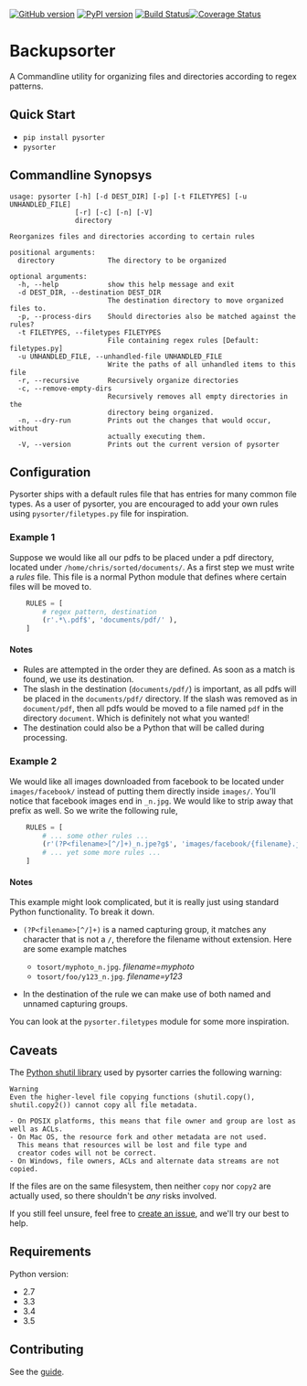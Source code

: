 [![GitHub version](https://badge.fury.io/gh/chriscz%2Fpysorter.svg)](https://badge.fury.io/gh/chriscz%2Fpysorter)
[![PyPI version](https://badge.fury.io/py/pysorter.svg)](https://badge.fury.io/py/pysorter)
[![Build Status](https://travis-ci.org/MarkusHackspacher/pysorter.svg?branch=develop)](https://travis-ci.org/MarkusHackspacher/pysorter)[![Coverage Status](https://coveralls.io/repos/github/chriscz/pysorter/badge.svg?branch=master)](https://coveralls.io/github/chriscz/pysorter?branch=master)

# Backupsorter

A Commandline utility for organizing files and directories according to regex patterns.

## Quick Start
  * `pip install pysorter`
  * `pysorter`

## Commandline Synopsys
```
usage: pysorter [-h] [-d DEST_DIR] [-p] [-t FILETYPES] [-u UNHANDLED_FILE]
                [-r] [-c] [-n] [-V]
                directory

Reorganizes files and directories according to certain rules

positional arguments:
  directory             The directory to be organized

optional arguments:
  -h, --help            show this help message and exit
  -d DEST_DIR, --destination DEST_DIR
                        The destination directory to move organized files to.
  -p, --process-dirs    Should directories also be matched against the rules?
  -t FILETYPES, --filetypes FILETYPES
                        File containing regex rules [Default: filetypes.py]
  -u UNHANDLED_FILE, --unhandled-file UNHANDLED_FILE
                        Write the paths of all unhandled items to this file
  -r, --recursive       Recursively organize directories
  -c, --remove-empty-dirs
                        Recursively removes all empty directories in the
                        directory being organized.
  -n, --dry-run         Prints out the changes that would occur, without
                        actually executing them.
  -V, --version         Prints out the current version of pysorter
```

## Configuration
Pysorter ships with a default rules file that has entries for many common 
file types. As a user of pysorter, you are encouraged to add your own rules
using `pysorter/filetypes.py` file for inspiration.

### Example 1
Suppose we would like all our pdfs to be placed under a pdf directory, 
located under `/home/chris/sorted/documents/`. As a first step we must write
a *rules* file. This file is a normal Python module that defines where
certain files will be moved to.

```python
    RULES = [
        # regex pattern, destination
        (r'.*\.pdf$', 'documents/pdf/' ),
    ]
```

#### Notes
 * Rules are attempted in the order they are defined. As soon as a match is found,
   we use its destination.
 * The slash in the destination (`documents/pdf/`) is important, as all pdfs will be placed 
   in the `documents/pdf/` directory. If the slash was removed as in `document/pdf`, then all pdfs would be
   moved to a file named `pdf` in the directory `document`. Which is definitely not what you wanted!
 * The destination could also be a Python that will be called during processing.

### Example 2
We would like all images downloaded from facebook to be located under `images/facebook/` instead of 
putting them directly inside `images/`. You'll notice that facebook images end in `_n.jpg`.
We would like to strip away that prefix as well. So we write the following rule,

```python
    RULES = [
        # ... some other rules ...
        (r'(?P<filename>[^/]+)_n.jpe?g$', 'images/facebook/{filename}.jpg')
        # ... yet some more rules ...
    ]
```
#### Notes
This example might look complicated, but it is really just using standard Python
functionality. To break it down.
 * `(?P<filename>[^/]+)` is a named capturing group, it matches any character that is not a 
   `/`, therefore the filename without extension. Here are some example matches

   * `tosort/myphoto_n.jpg`. *filename=myphoto*
   * `tosort/foo/y123_n.jpg`. *filename=y123*
 * In the destination of the rule we can make use of both named and unnamed capturing 
   groups.

You can look at the `pysorter.filetypes` module for some more inspiration.

## Caveats
The [Python shutil library](https://docs.python.org/3/library/shutil.html) used by pysorter carries the following warning:

```
Warning 
Even the higher-level file copying functions (shutil.copy(), shutil.copy2()) cannot copy all file metadata.

- On POSIX platforms, this means that file owner and group are lost as well as ACLs. 
- On Mac OS, the resource fork and other metadata are not used. 
  This means that resources will be lost and file type and 
  creator codes will not be correct. 
- On Windows, file owners, ACLs and alternate data streams are not copied.
```

If the files are on the same filesystem, then neither `copy` nor `copy2` are actually used,
so there shouldn't be *any* risks involved. 

If you still feel unsure, feel free to [create an issue](https://github.com/chriscz/pysorter/issues/new),
and we'll try our best to help. 

## Requirements
Python version:
 * 2.7
 * 3.3
 * 3.4
 * 3.5

## Contributing
See the [guide](CONTRIBUTING.md).

